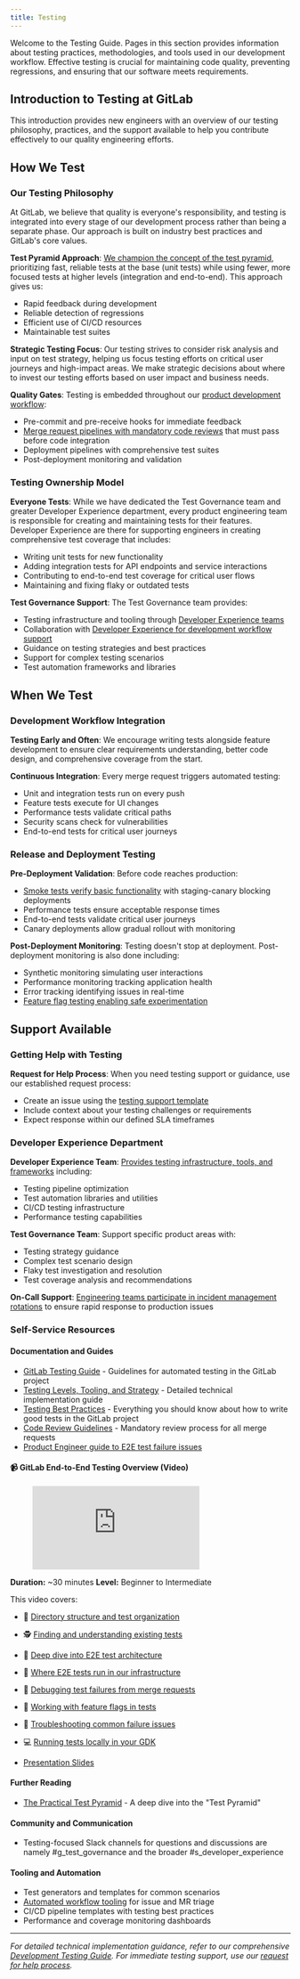 ```yaml
---
title: Testing
---
```


Welcome to the Testing Guide. Pages in this section provides information about
testing practices, methodologies, and tools used in our development workflow.
Effective testing is crucial for maintaining code quality, preventing
regressions, and ensuring that our software meets requirements.

## Introduction to Testing at GitLab

This introduction provides new engineers with an
overview of our testing philosophy, practices, and the support available to help
you contribute effectively to our quality engineering efforts.

## How We Test

### Our Testing Philosophy

At GitLab, we believe that quality is everyone's responsibility, and testing is
integrated into every stage of our development process rather than being a
separate phase. Our approach is built on industry best practices and GitLab's
core values.

**Test Pyramid Approach**: [We champion the concept of the test pyramid](https://docs.gitlab.com/development/testing_guide/testing_levels/),
prioritizing fast, reliable tests at the base (unit tests) while using fewer,
more focused tests at higher levels (integration and end-to-end). This approach
gives us:

- Rapid feedback during development
- Reliable detection of regressions
- Efficient use of CI/CD resources
- Maintainable test suites

**Strategic Testing Focus**: Our testing strives to consider risk analysis and
input on test strategy, helping us focus testing efforts on critical user
journeys and high-impact areas. We make strategic decisions about where to
invest our testing efforts based on user impact and business needs.

**Quality Gates**: Testing is embedded throughout our [product development workflow](../../product-development/product-development-flow/):

- Pre-commit and pre-receive hooks for immediate feedback
- [Merge request pipelines with mandatory code reviews](../../engineering/workflow/code-review/) that must pass before code integration
- Deployment pipelines with comprehensive test suites
- Post-deployment monitoring and validation

### Testing Ownership Model

**Everyone Tests**: While we have dedicated the Test Governance team and greater
Developer Experience department, every product engineering team is responsible for creating and
maintaining tests for their features. Developer Experience are there for supporting
engineers in creating comprehensive test coverage that includes:

- Writing unit tests for new functionality
- Adding integration tests for API endpoints and service interactions
- Contributing to end-to-end test coverage for critical user flows
- Maintaining and fixing flaky or outdated tests

**Test Governance Support**: The Test Governance team provides:

- Testing infrastructure and tooling through [Developer Experience teams](../../engineering/infrastructure-platforms/developer-experience/)
- Collaboration with [Developer Experience for development workflow support](../../engineering/infrastructure-platforms/developer-experience/)
- Guidance on testing strategies and best practices
- Support for complex testing scenarios
- Test automation frameworks and libraries

## When We Test

### Development Workflow Integration

**Testing Early and Often**: We encourage writing tests alongside feature
development to ensure clear requirements understanding, better code design,
and comprehensive coverage from the start.

**Continuous Integration**: Every merge request triggers automated testing:

- Unit and integration tests run on every push
- Feature tests execute for UI changes
- Performance tests validate critical paths
- Security scans check for vulnerabilities
- End-to-end tests for critical user journeys

### Release and Deployment Testing

**Pre-Deployment Validation**: Before code reaches production:

- [Smoke tests verify basic functionality](https://docs.gitlab.com/development/testing_guide/end_to_end/debugging_end_to_end_test_failures/#staging-canary) with staging-canary blocking deployments
- Performance tests ensure acceptable response times
- End-to-end tests validate critical user journeys
- Canary deployments allow gradual rollout with monitoring

**Post-Deployment Monitoring**: Testing doesn't stop at deployment. Post-deployment monitoring is also done including:

- Synthetic monitoring simulating user interactions
- Performance monitoring tracking application health
- Error tracking identifying issues in real-time
- [Feature flag testing enabling safe experimentation](https://docs.gitlab.com/development/testing_guide/end_to_end/feature_flag_testing/)

## Support Available

### Getting Help with Testing

**Request for Help Process**: When you need testing support or guidance, use
our established request process:

- Create an issue using the [testing support template](https://gitlab.com/gitlab-org/quality/test-governance/request-for-help)
- Include context about your testing challenges or requirements
- Expect response within our defined SLA timeframes

### Developer Experience Department

**Developer Experience Team**: [Provides testing infrastructure, tools, and frameworks](../../engineering/infrastructure-platforms/developer-experience/) including:

- Testing pipeline optimization
- Test automation libraries and utilities
- CI/CD testing infrastructure
- Performance testing capabilities

**Test Governance Team**: Support specific product areas with:

- Testing strategy guidance
- Complex test scenario design
- Flaky test investigation and resolution
- Test coverage analysis and recommendations

**On-Call Support**: [Engineering teams participate in incident management rotations](../../engineering/on-call/) to ensure rapid response to production issues

### Self-Service Resources

#### Documentation and Guides

- [GitLab Testing Guide](https://docs.gitlab.com/development/testing_guide) - Guidelines for automated testing in the GitLab project
- [Testing Levels, Tooling, and Strategy](https://docs.gitlab.com/development/testing_guide/testing_levels/) -
  Detailed technical implementation guide
- [Testing Best Practices](https://docs.gitlab.com/development/testing_guide/best_practices/) - Everything you should know about how to write good tests in the GitLab project
- [Code Review Guidelines](../../engineering/workflow/code-review/) - Mandatory review process for all merge requests
- [Product Engineer guide to E2E test failure issues](guide-to-e2e-test-failure-issues.md)

#### 📹 GitLab End-to-End Testing Overview (Video)

<figure class="video_container">
  <iframe src="https://www.youtube.com/embed/KbQzrVJMvNQ" frameborder="0" allowfullscreen="true"> </iframe>
</figure>

**Duration:** ~30 minutes
**Level:** Beginner to Intermediate

This video covers:

- 📁 [Directory structure and test organization](https://www.youtube.com/watch?v=KbQzrVJMvNQ&t=150)
- 🕵️ [Finding and understanding existing tests](https://www.youtube.com/watch?v=KbQzrVJMvNQ&t=322)
- 🤿 [Deep dive into E2E test architecture](https://www.youtube.com/watch?v=KbQzrVJMvNQ&t=399)
- 📍 [Where E2E tests run in our infrastructure](https://www.youtube.com/watch?v=KbQzrVJMvNQ&t=978)
- 🐛 [Debugging test failures from merge requests](https://www.youtube.com/watch?v=KbQzrVJMvNQ&t=1084)
- 🚩 [Working with feature flags in tests](https://www.youtube.com/watch?v=KbQzrVJMvNQ&t=1406)
- 🔧 [Troubleshooting common failure issues](https://www.youtube.com/watch?v=KbQzrVJMvNQ&t=1552)
- 💻 [Running tests locally in your GDK](https://www.youtube.com/watch?v=KbQzrVJMvNQ&t=1721)

- [Presentation Slides](https://docs.google.com/presentation/d/1eYLuTdSpI-H0ZalzoqH7Ee8cprjmL1FNoV0XwRPY4-4/edit?usp=sharing)

#### Further Reading

- [The Practical Test Pyramid](https://martinfowler.com/articles/practical-test-pyramid.html) - A deep dive into the "Test Pyramid"

#### Community and Communication

- Testing-focused Slack channels for questions and discussions are namely #g_test_governance and the broader #s_developer_experience

#### Tooling and Automation

- Test generators and templates for common scenarios
- [Automated workflow tooling](../../engineering/infrastructure/engineering-productivity/workflow-automation/) for issue and MR triage
- CI/CD pipeline templates with testing best practices
- Performance and coverage monitoring dashboards

---

*For detailed technical implementation guidance, refer to our comprehensive
[Development Testing Guide](https://docs.gitlab.com/development/testing_guide/).
For immediate testing support, use our [request for help process](https://gitlab.com/gitlab-org/quality/test-governance/request-for-help).*
